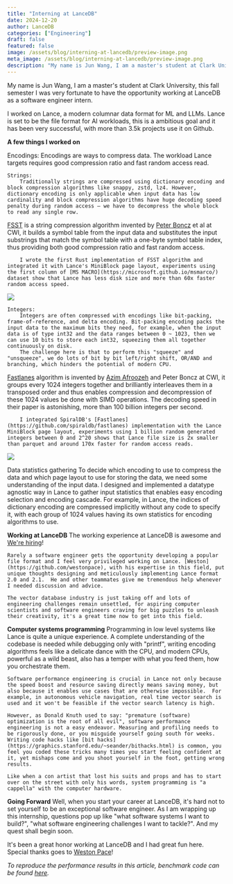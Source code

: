 ```yaml
---
title: "Interning at LanceDB"
date: 2024-12-20
author: LanceDB
categories: ["Engineering"]
draft: false
featured: false
image: /assets/blog/interning-at-lancedb/preview-image.png
meta_image: /assets/blog/interning-at-lancedb/preview-image.png
description: "My name is Jun Wang, I am a master's student at Clark University, this fall semester I was very fortunate to have the opportunity working at."
---
```


My name is Jun Wang, I am a master's student at Clark University, this fall semester I was very fortunate to have the opportunity working at LanceDB as a software engineer intern.

I worked on Lance, a modern columnar data format for ML and LLMs. Lance is set to be the file format for AI workloads, this is a ambitious goal and it has been very successful, with more than 3.5k projects use it on Github.

**A few things I worked on**

Encodings: Encodings are ways to compress data. The workload Lance targets requires good compression ratio and fast random access read.

    Strings:
        Traditionally strings are compressed using dictionary encoding and block compression algorithms like snappy, zstd, lz4. However, dictionary encoding is only applicable when input data has low cardinality and block compression algorithms have huge decoding speed penalty during random access – we have to decompress the whole block to read any single row.

[FSST](https://www.vldb.org/pvldb/vol13/p2649-boncz.pdf) is a string compression algorithm invented by [Peter Boncz](https://scholar.google.com/citations?user=DCIZE1kAAAAJ&amp;hl=en) et al at CWI, it builds a symbol table from the input data and substitutes the input substrings that match the symbol table with a one-byte symbol table index, thus providing both good compression ratio and fast random access.

        I wrote the first Rust implementation of FSST algorithm and integrated it with Lance's MiniBlock page layout, experiments using the first column of [MS MACRO](https://microsoft.github.io/msmarco/) dataset show that Lance has less disk size and more than 60x faster random access speed.

![](__GHOST_URL__/content/images/2024/12/string_random_access_read_comparison-4.png)

    Integers:
        Integers are often compressed with encodings like bit-packing, frame-of-reference, and delta encoding. Bit-packing encoding packs the input data to the maximum bits they need, for example, when the input data is of type int32 and the data ranges between 0 ~ 1023, then we can use 10 bits to store each int32, squeezing them all together continuously on disk.
        The challenge here is that to perform this "squeeze" and "unsqueeze", we do lots of bit by bit left/right shift, OR/AND and branching, which hinders the potential of modern CPU.

[Fastlanes](https://www.vldb.org/pvldb/vol16/p2132-afroozeh.pdf?ref=blog.lancedb.com) algorithm is invented by [Azim Afroozeh](https://scholar.google.com/citations?user=h-vgI8UAAAAJ&amp;hl=en) and Peter Boncz at CWI, it groups every 1024 integers together and brilliantly interleaves them in a transposed order and thus enables compression and decompression of these 1024 values be done with SIMD operations. The decoding speed in their paper is astonishing, more than 100 billion integers per second.

        I integrated SpiralDB's [Fastlanes](https://github.com/spiraldb/fastlanes) implementation with the Lance MiniBlock page layout, experiments using 1 billion random generated integers between 0 and 2^20 shows that Lance file size is 2x smaller than parquet and around 170x faster for random access reads.

![](__GHOST_URL__/content/images/2024/12/integer_comparison-5.png)

Data statistics gathering
    To decide which encoding to use to compress the data and which page layout to use for storing the data, we need some understanding of the input data.  I designed and implemented a datatype agnostic way in Lance to gather input statistics that enables easy encoding selection and encoding cascade. For example, in Lance, the indices of dictionary encoding are compressed implicitly without any code to specify it, with each group of 1024 values having its own statistics for encoding algorithms to use.

**Working at LanceDB**
    The working experience at LanceDB is awesome and [We're hiring](https://lancedb.notion.site/Backend-Software-Engineer-Cloud-4c2d55c484374ffea2a4b91cf64ac934)!

    Rarely a software engineer gets the opportunity developing a popular file format and I feel very privileged working on Lance. [Weston](https://github.com/westonpace), with his expertise in this field, put unique thoughts designing and meticulously implementing Lance format 2.0 and 2.1.  He and other teammates give me tremendous help whenever I needed discussion and advice.

    The vector database industry is just taking off and lots of engineering challenges remain unsettled, for aspiring computer scientists and software engineers craving for big puzzles to unleash their creativity, it's a great time now to get into this field.

**Computer systems programming**
    Programming in low level systems like Lance is quite a unique experience. A complete understanding of the codebase is needed while debugging only with "printf", writing encoding algorithms feels like a delicate dance with the CPU, and modern CPUs, powerful as a wild beast, also has a temper with what you feed them, how you orchestrate them.

    Software performance engineering is crucial in Lance not only because the speed boost and resource saving directly means saving money, but also because it enables use cases that are otherwise impossible.  For example, in autonomous vehicle navigation, real time vector search is used and it won't be feasible if the vector search latency is high.

    However, as Donald Knuth used to say: "premature (software) optimization is the root of all evil", software performance engineering is not a easy endeavor. Measuring and profiling needs to be rigorously done, or you misguide yourself going south for weeks. Writing code hacks like [bit hacks](https://graphics.stanford.edu/~seander/bithacks.html) is common, you feel you coded these tricks many times you start feeling confident at it, yet mishaps come and you shoot yourself in the foot, getting wrong results.

    Like when a con artist that lost his suits and props and has to start over on the street with only his words, system programming is "a cappella" with the computer hardware.

**Going Forward**
    Well, when you start your career at LanceDB, it's hard not to set yourself to be an exceptional software engineer. As I am wrapping up this internship, questions pop up like "what software systems I want to build?", "what software engineering challenges I want to tackle?". And my quest shall begin soon.

It's been a great honor working at LanceDB and I had great fun here. Special thanks goes to [Weston Pace](https://github.com/westonpace)!

*To reproduce the performance results in this article, benchmark code can be found *[*here*](https://github.com/broccoliSpicy/lance/tree/internship_summary_benchmark_code)*.*
